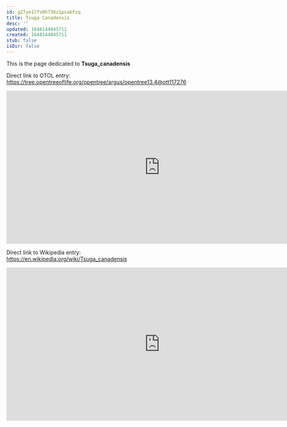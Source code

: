```yaml
---
id: g27ye1lfv0h736z1psabfzq
title: Tsuga Canadensis
desc: ''
updated: 1648144045711
created: 1648144045711
stub: false
isDir: false
---
```

This is the page dedicated to **Tsuga_canadensis**


Direct link to OTOL entry: https://tree.opentreeoflife.org/opentree/argus/opentree13.4@ott117276



<html>
    <body>
    <iframe src="https://tree.opentreeoflife.org/opentree/argus/opentree13.4@ott117276"
    width="800" height="400" frameborder="0" allowfullscreen> </iframe>
    </body>
</html>
    


Direct link to Wikipedia entry: https://en.wikipedia.org/wiki/Tsuga_canadensis



<html>
    <body>
    <iframe src="https://en.wikipedia.org/wiki/Tsuga_canadensis"
    width="800" height="400" frameborder="0" allowfullscreen> </iframe>
    </body>
</html>
    
